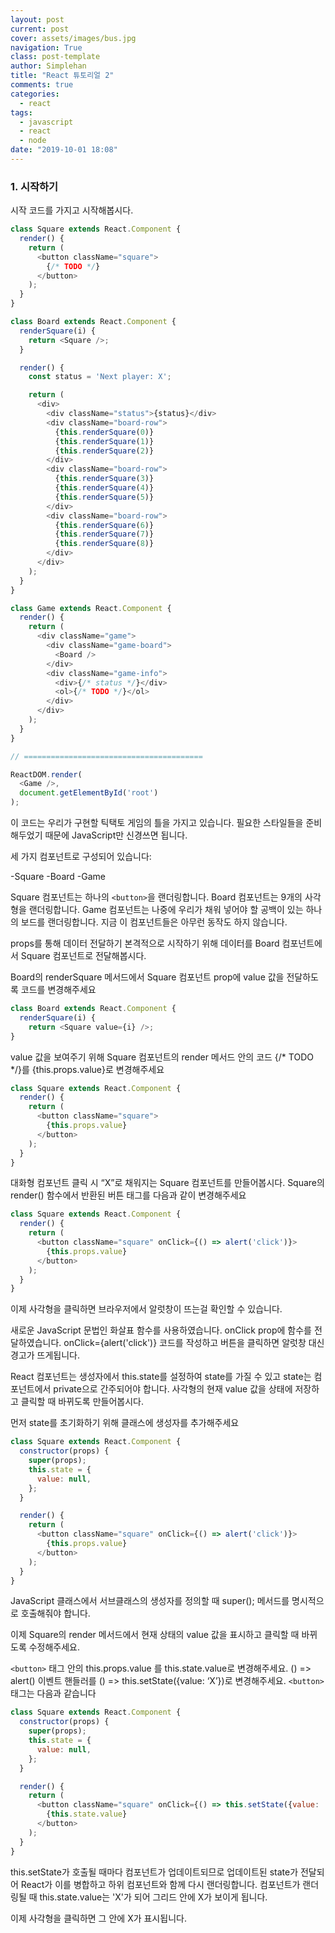 ```yaml
---
layout: post
current: post
cover: assets/images/bus.jpg
navigation: True
class: post-template
author: Simplehan
title: "React 튜토리얼 2"
comments: true
categories:
  - react
tags:
  - javascript
  - react
  - node
date: "2019-10-01 18:08"
---
```


### 1. 시작하기

  시작 코드를 가지고 시작해봅시다.

  ```javascript
  class Square extends React.Component {
    render() {
      return (
        <button className="square">
          {/* TODO */}
        </button>
      );
    }
  }

  class Board extends React.Component {
    renderSquare(i) {
      return <Square />;
    }

    render() {
      const status = 'Next player: X';

      return (
        <div>
          <div className="status">{status}</div>
          <div className="board-row">
            {this.renderSquare(0)}
            {this.renderSquare(1)}
            {this.renderSquare(2)}
          </div>
          <div className="board-row">
            {this.renderSquare(3)}
            {this.renderSquare(4)}
            {this.renderSquare(5)}
          </div>
          <div className="board-row">
            {this.renderSquare(6)}
            {this.renderSquare(7)}
            {this.renderSquare(8)}
          </div>
        </div>
      );
    }
  }

  class Game extends React.Component {
    render() {
      return (
        <div className="game">
          <div className="game-board">
            <Board />
          </div>
          <div className="game-info">
            <div>{/* status */}</div>
            <ol>{/* TODO */}</ol>
          </div>
        </div>
      );
    }
  }

  // ========================================

  ReactDOM.render(
    <Game />,
    document.getElementById('root')
  );
  ```

 이 코드는 우리가 구현할 틱택토 게임의 틀을 가지고 있습니다. 필요한 스타일들을 준비해두었기 때문에 JavaScript만 신경쓰면 됩니다.

  세 가지 컴포넌트로 구성되어 있습니다:

  -Square
  -Board
  -Game

  Square 컴포넌트는 하나의 `<button>`을 랜더링합니다. Board 컴포넌트는 9개의 사각형을 랜더링합니다. Game 컴포넌트는 나중에 우리가 채워 넣어야 할 공백이 있는 하나의 보드를 랜더링합니다. 지금 이 컴포넌트들은 아무런 동작도 하지 않습니다.

  props를 통해 데이터 전달하기
  본격적으로 시작하기 위해 데이터를 Board 컴포넌트에서 Square 컴포넌트로 전달해봅시다.

  Board의 renderSquare 메서드에서 Square 컴포넌트 prop에 value 값을 전달하도록 코드를 변경해주세요

  ```javascript
  class Board extends React.Component {
    renderSquare(i) {
      return <Square value={i} />;
  }
  ```

  value 값을 보여주기 위해 Square 컴포넌트의 render 메서드 안의 코드 {/* TODO */}를 {this.props.value}로 변경해주세요

  ```javascript
  class Square extends React.Component {
    render() {
      return (
        <button className="square">
          {this.props.value}
        </button>
      );
    }
  }
  ```


  대화형 컴포넌트
  클릭 시 “X”로 채워지는 Square 컴포넌트를 만들어봅시다. Square의 render() 함수에서 반환된 버튼 태그를 다음과 같이 변경해주세요

  ```javascript
  class Square extends React.Component {
    render() {
      return (
        <button className="square" onClick={() => alert('click')}>
          {this.props.value}
        </button>
      );
    }
  }
  ```

  이제 사각형을 클릭하면 브라우저에서 알럿창이 뜨는걸 확인할 수 있습니다.

  새로운 JavaScript 문법인 화살표 함수를 사용하였습니다. onClick prop에 함수를 전달하였습니다. onClick={alert('click')} 코드를 작성하고 버튼을 클릭하면 알럿창 대신 경고가 뜨게됩니다.

  React 컴포넌트는 생성자에서 this.state를 설정하여 state를 가질 수 있고 state는 컴포넌트에서 private으로 간주되어야 합니다. 사각형의 현재 value 값을 상태에 저장하고 클릭할 때 바뀌도록 만들어봅시다.

  먼저 state를 초기화하기 위해 클래스에 생성자를 추가해주세요

  ```javascript
  class Square extends React.Component {
    constructor(props) {
      super(props);
      this.state = {
        value: null,
      };
    }

    render() {
      return (
        <button className="square" onClick={() => alert('click')}>
          {this.props.value}
        </button>
      );
    }
  }
  ```

  JavaScript 클래스에서 서브클래스의 생성자를 정의할 때 super(); 메서드를 명시적으로 호출해줘야 합니다.

  이제 Square의 render 메서드에서 현재 상태의 value 값을 표시하고 클릭할 때 바뀌도록 수정해주세요.

  `<button>` 태그 안의 this.props.value 를 this.state.value로 변경해주세요.
  () => alert() 이벤트 핸들러를 () => this.setState({value: ‘X’})로 변경해주세요.
  `<button>` 태그는 다음과 같습니다

  ```javascript
  class Square extends React.Component {
    constructor(props) {
      super(props);
      this.state = {
        value: null,
      };
    }

    render() {
      return (
        <button className="square" onClick={() => this.setState({value: 'X'})}>
          {this.state.value}
        </button>
      );
    }
  }
  ```

  this.setState가 호출될 때마다 컴포넌트가 업데이트되므로 업데이트된 state가 전달되어 React가 이를 병합하고 하위 컴포넌트와 함께 다시 랜더링합니다. 컴포넌트가 랜더링될 때 this.state.value는 'X'가 되어 그리드 안에 X가 보이게 됩니다.

  이제 사각형을 클릭하면 그 안에 X가 표시됩니다.